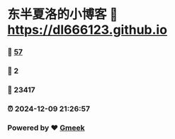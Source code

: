 # 东半夏洛的小博客 :link: https://dl666123.github.io 
### :page_facing_up: [57](https://dl666123.github.io/tag.html) 
### :speech_balloon: 2 
### :hibiscus: 23417 
### :alarm_clock: 2024-12-09 21:26:57 
### Powered by :heart: [Gmeek](https://github.com/Meekdai/Gmeek)

